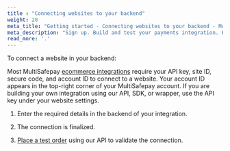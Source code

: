 ```yaml
---
title : "Connecting websites to your backend"
weight: 20
meta_title: "Getting started - Connecting websites to your backend - MultiSafepay Docs"
meta_description: "Sign up. Build and test your payments integration. Explore our products and services. Use our API Reference, SDKs, and wrappers. Get support."
read_more: '.'
---
```


To connect a website in your backend:

Most MultiSafepay [ecommerce integrations](/integrations/ecommerce-integrations) require your API key, site ID, secure code, and account ID to connect to a website. Your account ID appears in the top-right corner of your MultiSafepay account. If you are building your own integration using our API, SDK, or wrapper, use the API key under your website settings.

1. Enter the required details in the backend of your integration.

2. The connection is finalized.

3. [Place a test order](https://docs.multisafepay.com/api/#orders) using our API to validate the connection.

